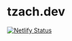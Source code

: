 # tzach.dev

[![Netlify Status](https://api.netlify.com/api/v1/badges/cf15ea8f-184e-41a5-bfed-2288f0a61d45/deploy-status)](https://app.netlify.com/sites/tzachdev/deploys)